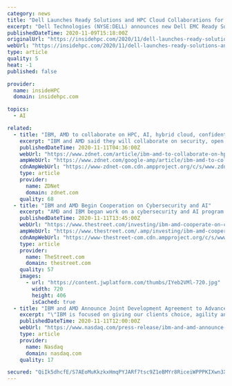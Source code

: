 ```yaml
---
category: news
title: "Dell Launches Ready Solutions and HPC Cloud Collaborations for AI, Life Sciences, Manufacturing"
excerpt: "Dell Technologies (NYSE:DELL) announces new Dell EMC Ready Solutions and high-performance computing (HPC) cloud service provider collaborations to accelerate AI and advanced computing innovation in healthcare,"
publishedDateTime: 2020-11-09T15:18:00Z
originalUrl: "https://insidehpc.com/2020/11/dell-launches-ready-solutions-and-hpc-cloud-collaborations-for-ai-life-sciences-manufacturing/"
webUrl: "https://insidehpc.com/2020/11/dell-launches-ready-solutions-and-hpc-cloud-collaborations-for-ai-life-sciences-manufacturing/"
type: article
quality: 5
heat: -1
published: false

provider:
  name: insideHPC
  domain: insidehpc.com

topics:
  - AI

related:
  - title: "IBM, AMD to collaborate on HPC, AI, hybrid cloud, confidential computing"
    excerpt: "IBM and AMD said they will collaborate on security, open source software, standards and architectures for high-performance computing and artificial intelligence workloads. The partnership between the two companies is likely to cement AMD's place in hybrid cloud environments and give more of a data center foothold in the enterprise."
    publishedDateTime: 2020-11-11T04:36:00Z
    webUrl: "https://www.zdnet.com/article/ibm-amd-to-collaborate-on-hpc-ai-hybrid-cloud-confidential-computing/"
    ampWebUrl: "https://www.zdnet.com/google-amp/article/ibm-amd-to-collaborate-on-hpc-ai-hybrid-cloud-confidential-computing/"
    cdnAmpWebUrl: "https://www-zdnet-com.cdn.ampproject.org/c/s/www.zdnet.com/google-amp/article/ibm-amd-to-collaborate-on-hpc-ai-hybrid-cloud-confidential-computing/"
    type: article
    provider:
      name: ZDNet
      domain: zdnet.com
    quality: 68
  - title: "IBM and AMD Begin Cooperation on Cybersecurity and AI"
    excerpt: "AMD and IBM began work on a cybersecurity and AI program built on \"open-source software, open standards, and open system architectures.\""
    publishedDateTime: 2020-11-11T13:45:00Z
    webUrl: "https://www.thestreet.com/investing/ibm-amd-cooperate-on-cybersecurity-and-artificial-intelligence"
    ampWebUrl: "https://www.thestreet.com/.amp/investing/ibm-amd-cooperate-on-cybersecurity-and-artificial-intelligence"
    cdnAmpWebUrl: "https://www-thestreet-com.cdn.ampproject.org/c/s/www.thestreet.com/.amp/investing/ibm-amd-cooperate-on-cybersecurity-and-artificial-intelligence"
    type: article
    provider:
      name: TheStreet.com
      domain: thestreet.com
    quality: 57
    images:
      - url: "https://content.jwplatform.com/thumbs/IYeb2VMl-720.jpg"
        width: 720
        height: 406
        isCached: true
  - title: "IBM and AMD Announce Joint Development Agreement to Advance Confidential Computing for the Cloud and Accelerate Artificial Intelligence"
    excerpt: "\"IBM is focused on giving our clients choice, agility and security in our hybrid cloud offerings through advanced research, development and scaling of new technologies.\" \"This agreement between AMD and IBM aligns well with our long-standing commitment to collaborating with leaders in the industry,"
    publishedDateTime: 2020-11-11T12:00:00Z
    webUrl: "https://www.nasdaq.com/press-release/ibm-and-amd-announce-joint-development-agreement-to-advance-confidential-computing"
    type: article
    provider:
      name: Nasdaq
      domain: nasdaq.com
    quality: 17

secured: "QiIk5dhcfE/S7AEoMuKkzkxHmqPYJARf7tsc9Z1eBMYr8RiceiWPPPKIXwn3XioqNXSeLVkCXqR7AudHAdWCzrlo5pNt3uM3mItyM2IoqLcBapCziJ4j5HoJ4QryoqhBvsLtyNa2JCIEwE6lNrOiu2BHDEz7V0+YEbIuQy0LeZ2DogINiYfB9Czbey/SoxrjugY8nVKREpdCcDYXwvrmlkpqmGAz1RrXZ8f5Tmuqmf63CpbKXFW1xraFMB2nXpX+sgtjiIIjLNUJC0UWvmEtLAcAr6MFK4LHYjKq9svOGv+d7ZrJbWerPpEJz2Rl50szhpMQKRJsOlqUK0hQanOMSHyHynusr3rUP610s6UBKj4=;97WKvEIVSMUFOo6lsB0VpA=="
---
```


